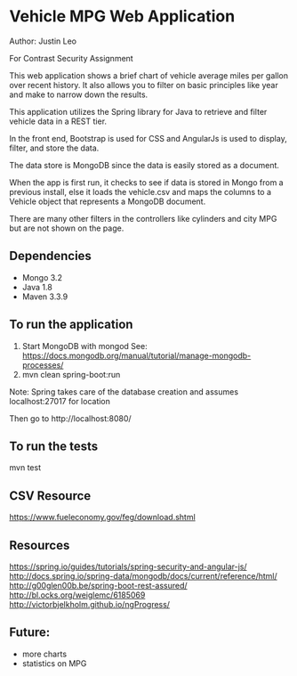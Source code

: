 # Vehicle MPG Web Application
Author: Justin Leo

For Contrast Security Assignment

This web application shows a brief chart of vehicle average miles per gallon over recent history.
It also allows you to filter on basic principles like year and make to narrow down the results.

This application utilizes the Spring library for Java to retrieve and filter vehicle data in a REST tier.

In the front end, Bootstrap is used for CSS and AngularJs is used to display, filter, and store the data.

The data store is MongoDB since the data is easily stored as a document.

When the app is first run, it checks to see if data is stored in Mongo from a previous install,
else it loads the vehicle.csv and maps the columns to a Vehicle object that represents a MongoDB document.

There are many other filters in the controllers like cylinders and city MPG but are not shown on the page.

## Dependencies
* Mongo 3.2
* Java 1.8
* Maven 3.3.9

## To run the application
1. Start MongoDB with mongod See: https://docs.mongodb.org/manual/tutorial/manage-mongodb-processes/
2. mvn clean spring-boot:run

Note: Spring takes care of the database creation and assumes localhost:27017 for location

Then go to http://localhost:8080/

## To run the tests
mvn test

## CSV Resource
https://www.fueleconomy.gov/feg/download.shtml

## Resources
https://spring.io/guides/tutorials/spring-security-and-angular-js/
http://docs.spring.io/spring-data/mongodb/docs/current/reference/html/
http://g00glen00b.be/spring-boot-rest-assured/
http://bl.ocks.org/weiglemc/6185069
http://victorbjelkholm.github.io/ngProgress/

## Future:
- more charts
- statistics on MPG